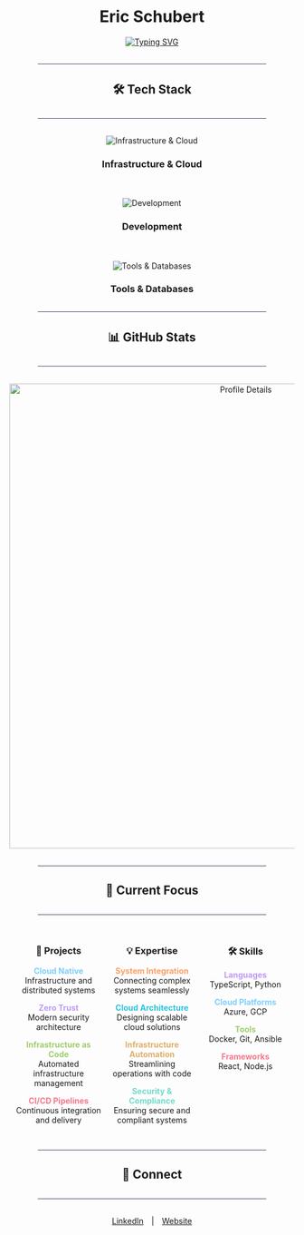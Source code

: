 <h1 align="center">Eric Schubert</h1>

<div align="center">
  <a href="https://git.io/typing-svg">
    <img src="https://readme-typing-svg.herokuapp.com?font=JetBrains+Mono&duration=3000&pause=1000&color=6C63FF&center=true&vCenter=true&width=600&height=50&lines=System+Integration+%26+Cloud+Architecture" alt="Typing SVG" />
  </a>
</div>

<div align="center">
  <hr style="height:1px; border:none; background-color:#414868; width:80%; margin:30px 0;" />
  <h2>🛠️ Tech Stack</h2>
  <hr style="height:1px; border:none; background-color:#414868; width:80%; margin:30px 0;" />
</div>

<div align="center">
  <img src="https://skillicons.dev/icons?i=azure,gcp,terraform,docker,kubernetes,ansible&theme=dark" alt="Infrastructure & Cloud" /><br/>
  <h3>Infrastructure & Cloud</h3>
  <br/><br/>
  <img src="https://skillicons.dev/icons?i=ts,python,react,nodejs,graphql,nextjs&theme=dark" alt="Development" /><br/>
  <h3>Development</h3>
  <br/><br/>
  <img src="https://skillicons.dev/icons?i=prometheus,grafana,nginx,redis,postgres,mongodb&theme=dark" alt="Tools & Databases" /><br/>
  <h3>Tools & Databases</h3>
</div>

<div align="center">
  <hr style="height:1px; border:none; background-color:#414868; width:80%; margin:30px 0;" />
  <h2>📊 GitHub Stats</h2>
  <hr style="height:1px; border:none; background-color:#414868; width:80%; margin:30px 0;" />
</div>

<div align="center">
  <a href="https://github.com/Eric-Schubert">
    <img src="https://github-profile-summary-cards.vercel.app/api/cards/profile-details?username=Eric-Schubert&theme=tokyonight&hide_border=true" width="820" alt="Profile Details" />
  </a>
</div>

<div align="center">
  <hr style="height:1px; border:none; background-color:#414868; width:80%; margin:30px 0;" />
  <h2>🎯 Current Focus</h2>
  <hr style="height:1px; border:none; background-color:#414868; width:80%; margin:30px 0;" />
  <div align="center">
    <div style="display: inline-block; width: 30%; vertical-align: top; text-align: center; margin: 0 1%;">
      <h3>🚀 Projects</h3>
      <p><strong style="color: #7dcfff;">Cloud Native</strong><br/>Infrastructure and distributed systems</p>
      <p><strong style="color: #bb9af7;">Zero Trust</strong><br/>Modern security architecture</p>
      <p><strong style="color: #9ece6a;">Infrastructure as Code</strong><br/>Automated infrastructure management</p>
      <p><strong style="color: #f7768e;">CI/CD Pipelines</strong><br/>Continuous integration and delivery</p>
    </div>
    <div style="display: inline-block; width: 30%; vertical-align: top; text-align: center; margin: 0 1%;">
      <h3>💡 Expertise</h3>
      <p><strong style="color: #ff9e64;">System Integration</strong><br/>Connecting complex systems seamlessly</p>
      <p><strong style="color: #2ac3de;">Cloud Architecture</strong><br/>Designing scalable cloud solutions</p>
      <p><strong style="color: #e0af68;">Infrastructure Automation</strong><br/>Streamlining operations with code</p>
      <p><strong style="color: #73daca;">Security & Compliance</strong><br/>Ensuring secure and compliant systems</p>
    </div>
    <div style="display: inline-block; width: 30%; vertical-align: top; text-align: center; margin: 0 1%;">
      <h3>🛠️ Skills</h3>
      <p><strong style="color: #bb9af7;">Languages</strong><br/>TypeScript, Python</p>
      <p><strong style="color: #7dcfff;">Cloud Platforms</strong><br/>Azure, GCP</p>
      <p><strong style="color: #9ece6a;">Tools</strong><br/>Docker, Git, Ansible</p>
      <p><strong style="color: #f7768e;">Frameworks</strong><br/>React, Node.js</p>
    </div>
  </div>
</div>

<div align="center">
  <hr style="height:1px; border:none; background-color:#414868; width:80%; margin:30px 0;" />
  <h2>🤝 Connect</h2>
  <hr style="height:1px; border:none; background-color:#414868; width:80%; margin:30px 0;" />
</div>

<div align="center">
  <a href="https://www.linkedin.com/in/eric-schubert/" target="_blank" style="margin: 0 10px;">LinkedIn</a> | 
  <a href="https://smhdd.de" target="_blank" style="margin: 0 10px;">Website</a>
</div>
